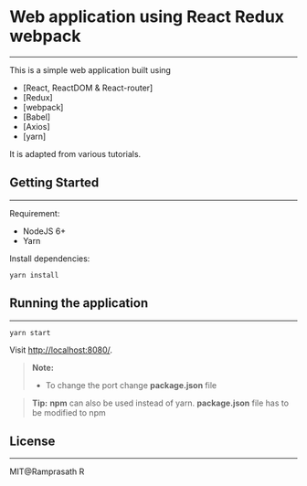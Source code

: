 # Web application using React Redux webpack
-------------------------------------------
This is a simple web application built using 
- [React, ReactDOM & React-router] 
- [Redux]
- [webpack]
- [Babel]
- [Axios]
- [yarn]

It is adapted from various tutorials.

## Getting Started
-------------------
Requirement:

- NodeJS 6+
- Yarn

Install dependencies:

```
yarn install
```

## Running the application
--------------------------

```
yarn start
```

Visit [http://localhost:8080/](http://localhost:8080/).

> **Note:**
> - To change the port change <i class="icon-file"></i> **package.json** file

> **Tip:** **npm** can also be used instead of yarn.  **package.json** file has to be modified to npm

## License
----------
MIT@Ramprasath R

